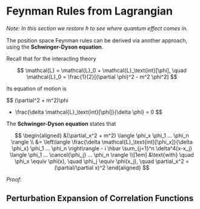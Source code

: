 # Feynman Rules from Lagrangian

*Note: In this section we restore $\hbar$ to see where quantum effect comes in.*

The position space Feynman rules can be derived via another approach, using the **Schwinger-Dyson equation**. 

Recall that for the interacting theory

$$
\mathcal{L} = \mathcal{L}_0 + \mathcal{L}_\text{int}[\phi], 
\quad
\mathcal{L}_0 = \frac{1}{2}[(\partial \phi)^2 - m^2 \phi^2]
$$

Its equation of motion is

$$
(\partial^2 + m^2)\phi 
- \frac{\delta \mathcal{L}_\text{int}[\phi]}{\delta \phi}
= 0
$$


The **Schwinger-Dyson equation** states that

$$
\begin{aligned}
    &(\partial_x^2 + m^2) 
    \langle \phi_x \phi_1 ... \phi_n \rangle
    \\
    &= \left\langle 
        \frac{\delta \mathcal{L}_\text{int}[\phi_x]}{\delta \phi_x}
        \phi_1 ... \phi_n
    \right\rangle
    - i \hbar \sum_{j=1}^n \delta^4(x-x_j)
    \langle \phi_1 ... \cancel{\phi_j} ... \phi_n \rangle
    \\[1em]
    &\text{with} \quad
    \phi_x \equiv \phi(x), \quad
    \phi_j \equiv \phi(x_j), \quad
    \partial_x^2 = (\partial/\partial x)^2
\end{aligned}
$$

*Proof*: 

## Perturbation Expansion of Correlation Functions
